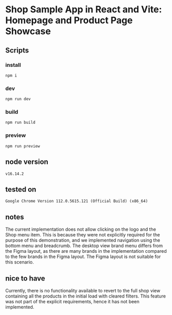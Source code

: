 # Shop Sample App in React and Vite: Homepage and Product Page Showcase

## Scripts

### install

`npm i`

### dev

`npm run dev`

### build

`npm run build`

### preview

`npm run preview`

## node version

`v16.14.2`

## tested on

`Google Chrome Version 112.0.5615.121 (Official Build) (x86_64)`

## notes

The current implementation does not allow clicking on the logo and the Shop menu item. This is because they were not explicitly required for the purpose of this demonstration, and we implemented navigation using the bottom menu and breadcrumb.
The desktop view brand menu differs from the Figma layout, as there are many brands in the implementation compared to the few brands in the Figma layout. The Figma layout is not suitable for this scenario.

## nice to have

Currently, there is no functionality available to revert to the full shop view containing all the products in the initial load with cleared filters. This feature was not part of the explicit requirements, hence it has not been implemented.
